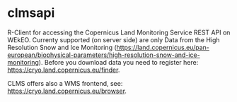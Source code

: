 # clmsapi

R-Client for accessing the Copernicus Land Monitoring Service REST API on WEkEO. Currenty supported (on server side) are only Data from the High Resolution Snow and Ice Monitoring (https://land.copernicus.eu/pan-european/biophysical-parameters/high-resolution-snow-and-ice-monitoring).
Before you download data you need to register here: https://cryo.land.copernicus.eu/finder. 

CLMS offers also a WMS frontend, see: https://cryo.land.copernicus.eu/browser.
